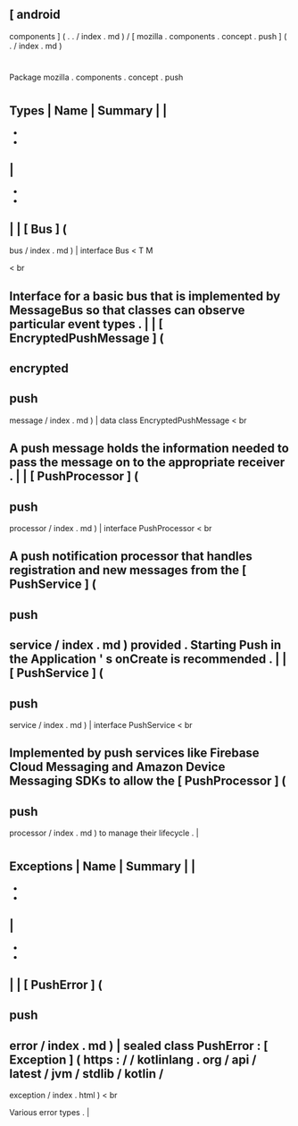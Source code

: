 [
android
-
components
]
(
.
.
/
index
.
md
)
/
[
mozilla
.
components
.
concept
.
push
]
(
.
/
index
.
md
)
#
#
Package
mozilla
.
components
.
concept
.
push
#
#
#
Types
|
Name
|
Summary
|
|
-
-
-
|
-
-
-
|
|
[
Bus
]
(
-
bus
/
index
.
md
)
|
interface
Bus
<
T
M
>
<
br
>
Interface
for
a
basic
bus
that
is
implemented
by
MessageBus
so
that
classes
can
observe
particular
event
types
.
|
|
[
EncryptedPushMessage
]
(
-
encrypted
-
push
-
message
/
index
.
md
)
|
data
class
EncryptedPushMessage
<
br
>
A
push
message
holds
the
information
needed
to
pass
the
message
on
to
the
appropriate
receiver
.
|
|
[
PushProcessor
]
(
-
push
-
processor
/
index
.
md
)
|
interface
PushProcessor
<
br
>
A
push
notification
processor
that
handles
registration
and
new
messages
from
the
[
PushService
]
(
-
push
-
service
/
index
.
md
)
provided
.
Starting
Push
in
the
Application
'
s
onCreate
is
recommended
.
|
|
[
PushService
]
(
-
push
-
service
/
index
.
md
)
|
interface
PushService
<
br
>
Implemented
by
push
services
like
Firebase
Cloud
Messaging
and
Amazon
Device
Messaging
SDKs
to
allow
the
[
PushProcessor
]
(
-
push
-
processor
/
index
.
md
)
to
manage
their
lifecycle
.
|
#
#
#
Exceptions
|
Name
|
Summary
|
|
-
-
-
|
-
-
-
|
|
[
PushError
]
(
-
push
-
error
/
index
.
md
)
|
sealed
class
PushError
:
[
Exception
]
(
https
:
/
/
kotlinlang
.
org
/
api
/
latest
/
jvm
/
stdlib
/
kotlin
/
-
exception
/
index
.
html
)
<
br
>
Various
error
types
.
|
